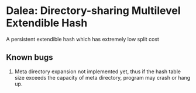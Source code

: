 # Dalea: **D**irectory-sh**a**ring Multi**l**evel **E**xtendible **H**ash
A persistent extendible hash which has extremely low split cost

## Known bugs
1. Meta directory expansion not implemented yet, thus if the hash table size exceeds the capacity of meta directory, program may crash or hang up.
